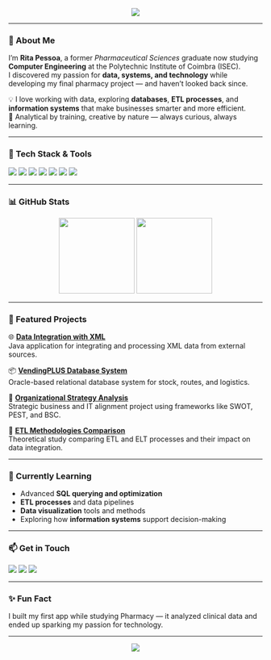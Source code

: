 
<!-- Banner -->
<p align="center">
  <img src="https://capsule-render.vercel.app/api?type=waving&color=gradient&height=180&section=header&text=Hi%20👋%20I'm%20Rita%20Pessoa!&fontSize=35&fontAlignY=35&desc=From%20Pharmacy%20to%20Data%20and%20Tech&descAlignY=55&animation=fadeIn" />
</p>

---

### 💊 About Me
I’m **Rita Pessoa**, a former *Pharmaceutical Sciences* graduate now studying **Computer Engineering** at the Polytechnic Institute of Coimbra (ISEC).  
I discovered my passion for **data, systems, and technology** while developing my final pharmacy project — and haven’t looked back since.  

💡 I love working with data, exploring **databases**, **ETL processes**, and **information systems** that make businesses smarter and more efficient.  
🧠 Analytical by training, creative by nature — always curious, always learning.

---

### 🧰 Tech Stack & Tools
<p align="left">
  <img src="https://img.shields.io/badge/SQL-025E8C?style=for-the-badge&logo=postgresql&logoColor=white"/>
  <img src="https://img.shields.io/badge/Python-3776AB?style=for-the-badge&logo=python&logoColor=white"/>
  <img src="https://img.shields.io/badge/C/C++-00599C?style=for-the-badge&logo=cplusplus&logoColor=white"/>
  <img src="https://img.shields.io/badge/Oracle_SQL_Developer-F80000?style=for-the-badge&logo=oracle&logoColor=white"/>
  <img src="https://img.shields.io/badge/MySQL-4479A1?style=for-the-badge&logo=mysql&logoColor=white"/>
  <img src="https://img.shields.io/badge/PowerDesigner-00457C?style=for-the-badge"/>
  <img src="https://img.shields.io/badge/HTML/CSS-E34F26?style=for-the-badge&logo=html5&logoColor=white"/>
</p>

---

### 📊 GitHub Stats
<p align="center">
  <img src="https://github-readme-stats.vercel.app/api?username=RitaP03&show_icons=true&theme=transparent&hide_border=true" height="150" />
  <img src="https://github-readme-stats.vercel.app/api/top-langs/?username=RitaP03&layout=compact&theme=transparent&hide_border=true" height="150" />
</p>

---

### 🚀 Featured Projects
🌐 [**Data Integration with XML**](https://github.com/RitaP03/Data-Integration-with-XML)  
Java application for integrating and processing XML data from external sources.

📦 [**VendingPLUS Database System**](https://github.com/RitaP03/VendingPLUS-Database-System)  
Oracle-based relational database system for stock, routes, and logistics.

🏢 [**Organizational Strategy Analysis**](https://github.com/RitaP03/Organizational-Strategy-Analysis)  
Strategic business and IT alignment project using frameworks like SWOT, PEST, and BSC.

🧠 [**ETL Methodologies Comparison**](https://github.com/RitaP03/ETL-Methodologies-Comparison)  
Theoretical study comparing ETL and ELT processes and their impact on data integration.

---

### 🎯 Currently Learning
- Advanced **SQL querying and optimization**  
- **ETL processes** and data pipelines  
- **Data visualization** tools and methods  
- Exploring how **information systems** support decision-making  

---

### 📫 Get in Touch
<p align="left">
  <a href="mailto:rpessoa3o3@hotmail.com"><img src="https://img.shields.io/badge/Email-D14836?style=for-the-badge&logo=gmail&logoColor=white"/></a>
  <a href="https://www.linkedin.com/in/rita-pessoa/"><img src="https://img.shields.io/badge/LinkedIn-0077B5?style=for-the-badge&logo=linkedin&logoColor=white"/></a>
  <a href="https://github.com/RitaP03"><img src="https://img.shields.io/badge/GitHub-181717?style=for-the-badge&logo=github&logoColor=white"/></a>
</p>

---

### ✨ Fun Fact
I built my first app while studying Pharmacy — it analyzed clinical data and ended up sparking my passion for technology.

---

<p align="center">
  <img src="https://capsule-render.vercel.app/api?type=waving&color=gradient&height=120&section=footer"/>
</p>
